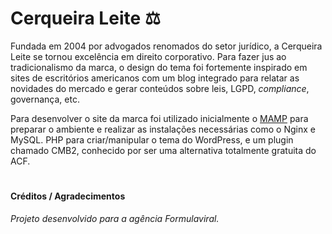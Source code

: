 # Cerqueira Leite ⚖️ 

Fundada em 2004 por advogados renomados do setor jurídico, a Cerqueira Leite se tornou excelência em direito corporativo. Para fazer jus ao tradicionalismo da marca, o design do tema foi fortemente inspirado em sites de escritórios americanos com um blog integrado para relatar as novidades do mercado e gerar conteúdos sobre leis, LGPD, _compliance_, governança, etc.

Para desenvolver o site da marca foi utilizado inicialmente o [MAMP](https://www.mamp.info/) para preparar o ambiente e realizar as instalações necessárias como o Nginx e MySQL. PHP para criar/manipular o tema do WordPress, e um plugin chamado CMB2, conhecido por ser uma alternativa totalmente gratuita do ACF.
#
#### Créditos / Agradecimentos
_Projeto desenvolvido para a agência Formulaviral._
